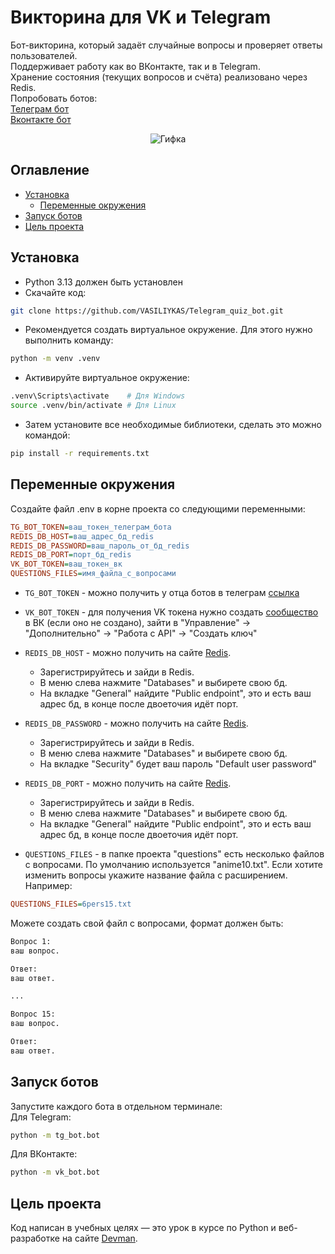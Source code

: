 # Викторина для VK и Telegram

Бот-викторина, который задаёт случайные вопросы и проверяет ответы пользователей.  
Поддерживает работу как во ВКонтакте, так и в Telegram.  
Хранение состояния (текущих вопросов и счёта) реализовано через Redis.\
Попробовать ботов:\
[Телеграм бот](https://t.me/tgquizdvmn_bot)\
[Вконтакте бот](https://vk.com/im/convo/-231079053?entrypoint=vkcom_right_column_menu)

<p align="center">
  <img src="https://media1.giphy.com/media/v1.Y2lkPTc5MGI3NjExYnVwNzlmYTlsMmk2MjR2YnUzZ3ByYjQ2MDJ2aHdiN2QxNTNocTA4MyZlcD12MV9pbnRlcm5hbF9naWZfYnlfaWQmY3Q9Zw/YdXQlIYxcipNlWqPZM/giphy.gif" alt="Гифка">
</p>

## Оглавление

- [Установка](#установка-и-запуск)
    - [Переменные окружения](#переменные-окружения)
- [Запуск ботов](#запуск-ботов)
- [Цель проекта](#цель-проекта)

## Установка

- Python 3.13 должен быть установлен
- Скачайте код:
```bash
git clone https://github.com/VASILIYKAS/Telegram_quiz_bot.git
```
- Рекомендуется создать виртуальное окружение. Для этого нужно выполнить команду: 
```bash
python -m venv .venv
```
- Активируйте виртуальное окружение:
```bash
.venv\Scripts\activate    # Для Windows
source .venv/bin/activate # Для Linux
```
- Затем установите все необходимые библиотеки, сделать это можно командой: 
```bash
pip install -r requirements.txt
```

## Переменные окружения

Создайте файл .env в корне проекта со следующими переменными:
```ini
TG_BOT_TOKEN=ваш_токен_телеграм_бота
REDIS_DB_HOST=ваш_адрес_бд_redis
REDIS_DB_PASSWORD=ваш_пароль_от_бд_redis
REDIS_DB_PORT=порт_бд_redis
VK_BOT_TOKEN=ваш_токен_вк
QUESTIONS_FILES=имя_файла_с_вопросами
```

- `TG_BOT_TOKEN` - можно получить у отца ботов в телеграм [ссылка](https://t.me/BotFather)

- `VK_BOT_TOKEN` - для получения VK токена нужно создать [сообщество](https://vk.com/groups) в ВК (если оно не создано), зайти в "Управление" -> "Дополнительно" -> "Работа с API" -> "Создать ключ"

- `REDIS_DB_HOST` - можно получить на сайте [Redis](https://cloud.redis.io/#/login). 
    - Зарегистрируйтесь и зайди в Redis. 
    - В меню слева нажмите "Databases" и выбирете свою бд.
    - На вкладке "General" найдите "Public endpoint", это и есть ваш адрес бд, в конце после двоеточия идёт порт.   

- `REDIS_DB_PASSWORD` - можно получить на сайте [Redis](https://cloud.redis.io/#/login).
    - Зарегистрируйтесь и зайди в Redis. 
    - В меню слева нажмите "Databases" и выбирете свою бд.
    - На вкладке "Security" будет ваш пароль "Default user password"

- `REDIS_DB_PORT` - можно получить на сайте [Redis](https://cloud.redis.io/#/login). 
    - Зарегистрируйтесь и зайди в Redis. 
    - В меню слева нажмите "Databases" и выбирете свою бд.
    - На вкладке "General" найдите "Public endpoint", это и есть ваш адрес бд, в конце после двоеточия идёт порт. 

- `QUESTIONS_FILES` - в папке проекта "questions" есть несколько файлов с вопросами. По умолчанию используется "anime10.txt". Если хотите изменить вопросы укажите название файла с расширением. Например:
```ini
QUESTIONS_FILES=6pers15.txt
```
Можете создать свой файл с вопросами, формат должен быть:
```txt
Вопрос 1:
ваш вопрос.

Ответ:
ваш ответ.

...

Вопрос 15:
ваш вопрос.

Ответ:
ваш ответ.
```

## Запуск ботов

Запустите каждого бота в отдельном терминале:\
Для Telegram:
```bash
python -m tg_bot.bot
```

Для ВКонтакте:
```bash
python -m vk_bot.bot
```

## Цель проекта

Код написан в учебных целях — это урок в курсе по Python и веб-разработке на сайте [Devman](https://dvmn.org).
    
